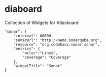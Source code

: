 diaboard
========

Collection of Widgets for Atlasboard

```
"sonar": {
    "interval": 60000,
    "sonarUrl": "http://nemo.sonarqube.org",
    "resource": "org.codehaus.sonar:sonar",
    "metrics": {
        "ncloc":"Lines",
        "coverage": "Coverage"
    },
    "widgetTitle": "Sonar"
}
```